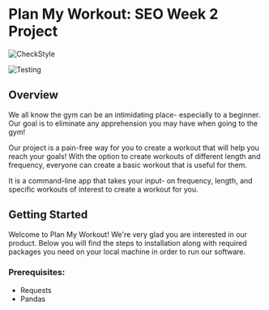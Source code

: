 # Plan My Workout: SEO Week 2 Project
![CheckStyle]("https://github.com/alexmerino13/SEO_week2_project/actions/workflows/checkstyle.yml")

![Testing]("https://github.com/alexmerino13/SEO_week2_project/actions/workflows/test.yml")

## Overview
We all know the gym can be an intimidating place- especially to a beginner. Our goal is to eliminate any apprehension you may have when going to the gym!

Our project is a pain-free way for you to create a workout that will help you reach your goals! With the option to create workouts of different length and frequency, everyone can create a basic workout that is useful for them.

It is a command-line app that takes your input- on frequency, length, and specific workouts of interest to create a workout for you.
## Getting Started
Welcome to Plan My Workout! We're very glad you are interested in our product. Below you will find the steps to installation along with required packages you need on your local machine in order to run our software.

### Prerequisites:
* Requests
* Pandas

